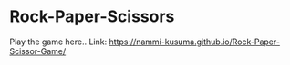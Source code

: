 # Rock-Paper-Scissors

Play the game here.. Link: https://nammi-kusuma.github.io/Rock-Paper-Scissor-Game/
